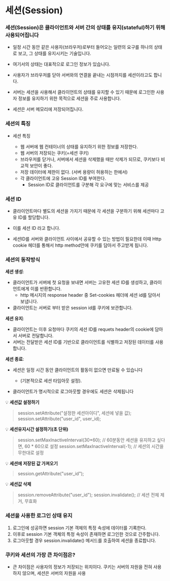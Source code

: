 

# 세션(Session)

### 세션(Session)은 클라이언트와 서버 간의 상태를 유지(stateful)하기 위해 사용되어집니다

- 일정 시간 동안 같은 사용자(브라우저)로부터 들어오는 일련의 요구를 하나의 상태로 보고, 그 상태를 유지시키는 기술입니다.

- 여기서의 상태는 대표적으로 로그인 정보가 있습니다.
- 사용자가 브라우저를 닫아 서버와의 연결을 끝내는 시점까지를 세션이라고도 합니다.
- 서버는 세션을 사용해서 클라이언트의 상태를 유지할 수 있기 때문에 로그인한 사용자 정보를 유지하기 위한 목적으로 세션을 주로 사용합니다.
- 세션은 서버 메모리에 저장되어집니다.



### 세션의 특징

- 세션 특징

  - 웹 서버에 웹 컨테이너의 상태를 유지하기 위한 정보를 저장한다.
  - 웹 서버의 저장되는 쿠키(=세션 쿠키)
  - 브라우저를 닫거나, 서버에서 세션을 삭제했을 때만 삭제가 되므로, 쿠키보다 비교적 보안이 좋다.
  - 저장 데이터에 제한이 없다. (서버 용량이 허용하는 한에서)
  - 각 클라이언트에 고유 Session ID를 부여한다. 
    - Session ID로 클라이언트를 구분해 각 요구에 맞는 서비스를 제공

  

### 세션 ID

- 클라이언트마다 별도의 세션을 가지기 때문에 각 세션을 구분하기 위해 세션마다 고유 ID를 할당합니다.
- 이를 세션 ID 라고 합니다.

- 세션ID를 서버와 클라이언트 사이에서 공유할 수 있는 방법이 필요한데 이때  Http cookie 헤더를 통해서 http method안에 쿠키를 담아서 주고받게 됩니다.

### 세션의 동작방식

**세션 생성**:

- 클라이언트가 서버에 첫 요청을 보내면 서버는 고유한 세션 ID를 생성하고, 클라이언트에게 이를 반환합니다.
  - http 메시지의  response header 중 Set-cookies 헤더에 세션 id를 담아서 보냅니다.
- 클라이언트는 서버로 부터 받은 session id를 쿠키에 보관합니다.

**세션 유지**:

- 클라이언트는 이후 요청마다 쿠키의 세션 ID를 requets header의 cookie에 담아서 서버로 전달합니다.
- 서버는 전달받은 세션 ID를 기반으로 클라이언트를 식별하고 저장된 데이터를 사용합니다.

**세션 종료**:

- 세션은 일정 시간 동안 클라이언트의 활동이 없으면 만료될 수 있습니다

  - (기본적으로 세션 타임아웃 설정).

- 클라이언트가 명시적으로 로그아웃할 경우에도 세션은 삭제됩니다

  

💡 **세션값 설정하기**  

>  session.setAttribute("설정한 세션아이디", 세션에 넣을 값);  
>  session.setAttribute("user_id", user_id);  

💡 **세션유지시간 설정하기(초 단위)**

> session.setMaxInactiveInterval(30*60); // 60분동안 세션을 유지하고 싶다면, 60 * 60으로 설정
> session.setMaxInactiveInterval(-1);   // 세션의 시간을 무한대로 설정 

💡 **세션에 저장된 값 가져오기** 

>   session.getAttribute("user_id");

💡 **세션값 삭제**

>   session.removeAttribute("user_id"); 
>   session.invalidate(); // 세션 전체 제거, 무효화 



### 세션을 사용한 로그인 상태 유지

1. 로그인에 성공하면 session 기본 객체의 특정 속성에 데이터를 기록한다.
2. 이후로 session 기본 객체의 특정 속성이 존재하면 로그인한 것으로 간주합니다.
3. 로그아웃할 경우 session.invalidate() 메서드를 호출하여 세션을 종료합니다.



### 쿠키와 세션의 가장 큰 차이점은?

- 큰 차이점은 사용자의 정보가 저장되는 위치이다. 쿠키는 서버의 자원을 전혀 사용하지 않으며, 세션은 서버의 자원을 사용

  

